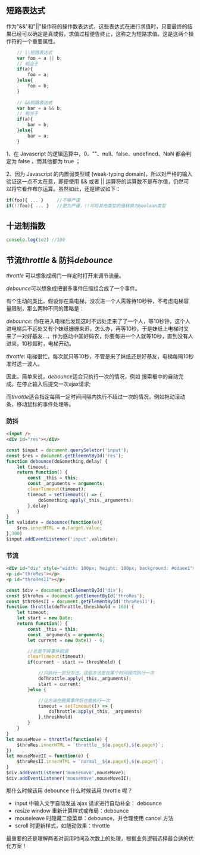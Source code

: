 ## 短路表达式
作为"&&"和"||"操作符的操作数表达式，这些表达式在进行求值时，只要最终的结果已经可以确定是真或假，求值过程便告终止，这称之为短路求值。这是这两个操作符的一个重要属性。

```javascript
    // ||短路表达式
    var foo = a || b;
    // 相当于
    if(a){
        foo = a;
    }else{
        foo = b;
    }
    
    // &&短路表达式
    var bar = a && b;
    // 相当于
    if(a){
        bar = b;
    }else{
        bar = a;
    }
```

1、在 Javascript 的逻辑运算中，0、""、null、false、undefined、NaN 都会判定为 false ，而其他都为 true ；

2、因为 Javascript 的内置弱类型域 (weak-typing domain)，所以对严格的输入验证这一点不太在意，即便使用 && 或者 || 运算符的运算数不是布尔值，仍然可以将它看作布尔运算。虽然如此，还是建议如下：

```javascript
if(foo){ ... }     //不够严谨
if(!!foo){ ... }   //更为严谨，!!可将其他类型的值转换为boolean类型
```

## 十进制指数
```javascript
console.log(1e2) //100
```

## 节流*throttle* & 防抖*debounce*
*throttle* 可以想象成阀门一样定时打开来调节流量。 

*debounce*可以想象成把很多事件压缩组合成了一个事件。

有个生动的类比，假设你在乘电梯，没次进一个人需等待10秒钟，不考虑电梯容量限制，那么两种不同的策略是：

*debounce*: 你在进入电梯后发现这时不远处走来了了一个人，等10秒钟，这个人进电梯后不远处又有个妹纸姗姗来迟，怎么办，再等10秒，于是妹纸上电梯时又来了一对好基友...，作为感动中国好码农，你要每进一个人就等10秒，直到没有人进来，10秒超时，电梯开动。

*throttle*: 电梯很忙，每次就只等10秒，不管是来了妹纸还是好基友，电梯每隔10秒准时送一波人。

因此，简单来说，*debounce*适合只执行一次的情况，例如 搜索框中的自动完成。在停止输入后提交一次ajax请求;

而*throttle*适合指定每隔一定时间间隔内执行不超过一次的情况，例如拖动滚动条，移动鼠标的事件处理等。

### 防抖
```html
<input />
<div id="res"></div>
```
```javascript
const $input = document.querySeletor('input');
const $res = document.getElementById('res');
function debounce(doSomething,delay) {
    let timeout;
    return function() {
        const _this = this;
        const _arguments = arguments;
        clearTimeout(timeout);
        timeout = setTiemout(() => {
            doSomething.apply(_this,_arguments);
        },delay)
    }
}
let validate = debounce(function(e){
    $res.innerHTML = e.target.value;
},300)
$input.addEventListener('input',validate);

```

### 节流
```html
<div id="div" style="width: 100px; height: 100px; background: #ddaee1"></div>
<p id="throRes"></p>
<p id="throResII"></p>
```
```javascript
const $div = document.getElementById('div');
const $throRes = document.getElementById('throRes');
const $throResII = document.getElementById('throResII');
function throttle(doThrottle,threshhold = 160) {
    let timeout;
    let start = new Date;
    return function() {
        const _this = this;
        const _arguments = arguments;
        let current = new Date() - 0;

        //总是干掉事件回调
        clearTimeout(timeout);
        if(current - start >= threshhold) {

            //只执行一部分方法，这些方法是在某个时间段内执行一次
            doThrottle.apply(_this,_arguments);
            start = current;
        }else {

            //让方法在脱离事件后也能执行一次
            timeout = setTimeout(() => {
                doThrottle.apply(_this, _arguments)
            },threshhold)
        }
    }
}
let mouseMove = throttle(function(e) {
    $throRes.innerHTML = `throttle__${e.pageX},${e.pageY}`;
})
let mouseMoveII = function(e) {
    $throResII.innerHTML = `normal__${e.pageX},${e.pageY}`;
}
$div.addEventListener('mousemove',mouseMove);
$div.addEventListener('mousemove',mouseMoveII);
```

那什么时候该用 debounce 什么时候该用 throttle 呢？

* input 中输入文字自动发送 ajax 请求进行自动补全： debounce
* resize window 重新计算样式或布局：debounce
* mouseleave 时隐藏二级菜单：debounce，并合理使用 cancel 方法
* scroll 时更新样式，如随动效果：throttle

最重要的还是理解两者对调用时间及次数上的处理，根据业务逻辑选择最合适的优化方案！
